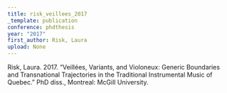 ```yaml
---
title: risk_veillees_2017
_template: publication
conference: phdthesis
year: "2017"
first_author: Risk, Laura
upload: None
---
```

Risk, Laura. 2017. “Veillées, Variants, and Violoneux: Generic Boundaries and Transnational Trajectories in the Traditional Instrumental Music of Quebec.” PhD diss., Montreal: McGill University.